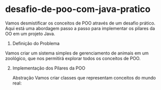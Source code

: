 # desafio-de-poo-com-java-pratico

  Vamos desmistificar os conceitos de POO através de um desafio prático. Aqui está uma abordagem passo a passo para implementar os pilares da OO em um projeto Java.

1. Definição do Problema

  Vamos criar um sistema simples de gerenciamento de animais em um zoológico, que nos permitirá explorar todos os conceitos de POO.

2. Implementação dos Pilares da POO

   Abstração
   Vamos criar classes que representam conceitos do mundo real:
